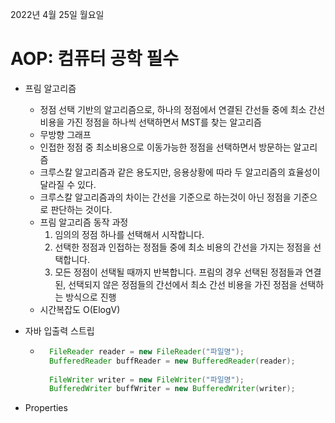 2022년 4월 25일 월요일


# AOP: 컴퓨터 공학 필수

- 프림 알고리즘
    - 정점 선택 기반의 알고리즘으로, 하나의 정점에서 연결된 간선들 중에 최소 간선 비용을 가진 정점을 하나씩 선택하면서 MST를 찾는 알고리즘
    - 무방향 그래프
    - 인접한 정점 중 최소비용으로 이동가능한 정점을 선택하면서 방문하는 알고리즘
    - 크루스칼 알고리즘과 같은 용도지만, 응용상황에 따라 두 알고리즘의 효율성이 달라질 수 있다.
    - 크루스칼 알고리즘과의 차이는 간선을 기준으로 하는것이 아닌 정점을 기준으로 판단하는 것이다.
    - 프림 알고리즘 동작 과정
        1. 임의의 정점 하나를 선택해서 시작합니다.
        2. 선택한 정점과 인접하는 정점들 중에 최소 비용의 간선을 가지는 정점을 선택합니다.
        3. 모든 정점이 선택될 때까지 반복합니다.
        프림의 경우 선택된 정점들과 연결된, 선택되지 않은 정점들의 간선에서 최소 간선 비용을 가진 정점을 선택하는 방식으로 진행
    - 시간복잡도 O(ElogV)

- 자바 입출력 스트립
    - ```java 
        FileReader reader = new FileReader("파일명");
		BufferedReader buffReader = new BufferedReader(reader);
		
		FileWriter writer = new FileWriter("파일명");
		BufferedWriter buffWriter = new BufferedWriter(writer);
        ```
- Properties 
